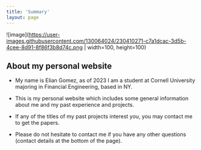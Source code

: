 ```yaml
--- 
title: 'Summary'
layout: page
---
```


![image](https://user-images.githubusercontent.com/130064024/230410271-c7a1dcac-3d5b-4cee-8d91-8f86f3b8d74c.png | width=100, height=100)


## About my personal website

- My name is Elian Gomez, as of 2023 I am a student at Cornell University majoring in Financial Engineering, based in NY.

- This is my personal website which includes some general information about me and my past experience and projects.

- If any of the titles of my past projects interest you, you may contact me to get the papers.

- Please do not hesitate to contact me if you have any other questions (contact details at the bottom of the page).



